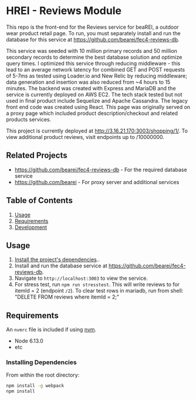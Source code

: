 # HREI - Reviews Module

This repo is the front-end for the Reviews service for beaREI, a outdoor wear product retail page.  To run, you must separately install and run the database for this service at https://github.com/bearei/fec4-reviews-db.  

This service was seeded with 10 million primary records and 50 million secondary records to determine the best database solution and optimize query times. I optimized this service through reducing middleware - this lead to an average network latency for combined GET and POST requests of 5-7ms as tested using Loader.io and New Relic by reducing middleware; data generation and insertion was also reduced from ~4 hours to 15 minutes. The backend was created with Express and MariaDB and the service is currently deployed on AWS EC2. The tech stack tested but not used in final product include Sequelize and Apache Cassandra. The legacy front end code was created using React. This page was originally served on a proxy page which included product description/checkout and related products services.

This project is currently deployed at http://3.16.21.170:3003/shopping/1/.  To view additional product reviews, visit endpoints up to /10000000.

## Related Projects
  - https://github.com/bearei/fec4-reviews-db - For the required database service
  - https://github.com/bearei - For proxy server and additional services

## Table of Contents

1. [Usage](#Usage)
2. [Requirements](#requirements)
1. [Development](#development)

## Usage

1. [Install the project's dependencies](#installing-dependencies).. 
2.  Install and run the database service at https://github.com/bearei/fec4-reviews-db.
3. Navigate to `http://localhost:3003` to view the service.
4. For stress test, run `npm run stresstest`.  This will write reviews to for itemId = 2 (endpoint `/2`).  To clear test rows in mariadb, run from shell: "DELETE FROM reviews where itemId = 2;"

## Requirements

An `nvmrc` file is included if using [nvm](https://github.com/creationix/nvm).

- Node 6.13.0
- etc

### Installing Dependencies

From within the root directory:

```sh
npm install -g webpack
npm install
```

